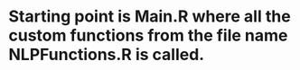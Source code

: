 # Starting point is Main.R where all the custom functions from the file name NLPFunctions.R is called.
